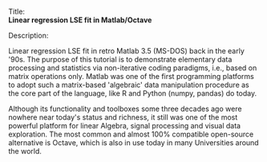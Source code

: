Title:<br/>
<b>Linear regression LSE fit in Matlab/Octave</b>

Description:<br/>
<p>Linear regression LSE fit in retro Matlab 3.5 (MS-DOS) back in the early '90s. The purpose of this tutorial is to demonstrate elementary data processing and statistics via non-iterative coding paradigms, i.e., based on matrix operations only. Matlab was one of the first programming platforms to adopt such a matrix-based 'algebraic' data manipulation procedure as the core part of the language, like R and Python (numpy, pandas) do today. 

Although its functionality and toolboxes some three decades ago were nowhere near today's status and richness, it still was one of the most powerful platform for linear Algebra, signal processing and visual data exploration. The most common and almost 100% compatible open-source alternative is Octave, which is also in use today in many Universities around the world.
